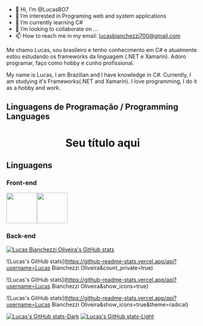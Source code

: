 - 👋 Hi, I’m @LucasBO7
- 👀 I’m interested in Programing web and system applications
- 🌱 I’m currently learning C#
- 💞️ I’m looking to collaborate on ...
- 📫 How to reach me in my email: lucasbianchezzi700@gmail.com

Me chamo Lucas, sou brasileiro e tenho conhecimento em C# e atualmente estou estudando os frameworks da linguagem (.NET e Xamarin).
Adoro programar, faço como hobby e cunho profissional.

My name is Lucas, I am Brazilian and I have knowledge in C#. Currently, I am studying it's Frameworks(.NET and Xamarin).
I love programming, I do it as a hobby and work.

<!---
LucasBO7/LucasBO7 is a ✨ special ✨ repository because its `README.md` (this file) appears on your GitHub profile.
You can click the Preview link to take a look at your changes.
--->

## Linguagens de Programação / Programming Languages
<h1 align="center"> Seu título aqui </h1>

<h2>Linguagens</h3>
<h3>Front-end</h5>
<div style="display:flex;flex-direction:row;">
  <img height="80px" src="https://user-images.githubusercontent.com/87036915/229872354-261ad55b-f3cc-46a2-b8ed-e69113c00f83.png"/>
  <img height="80px" src="https://user-images.githubusercontent.com/87036915/229872780-6d3d1c74-1638-42ae-adb1-0a15bbffed4c.png"/>
</div>
<h3>Back-end</h5>

<!--- Adiciona o nome do usuário --->
[![Lucas Bianchezzi Oliveira's GitHub stats](https://github-readme-stats.vercel.app/api?username=LucasBO7)](https://github.com/anuraghazra/github-readme-stats)

<!--- Adiciona o total de contribuições --->
![Lucas's GitHub stats](https://github-readme-stats.vercel.app/api?username=Lucas Bianchezzi Oliveira&count_private=true)

<!--- Permite a inserção de ícones --->
![Lucas's GitHub stats](https://github-readme-stats.vercel.app/api?username=Lucas Bianchezzi Oliveira&show_icons=true)

<!-- Coloca o tema da Tabela -->
![Lucas's GitHub stats](https://github-readme-stats.vercel.app/api?username=Lucas Bianchezzi Oliveira&show_icons=true&theme=radical)

<!--- Adiciona a tabela --->
[![Lucas's GitHub stats-Dark](https://github-readme-stats.vercel.app/api?username=LucasBO7&show_icons=true&theme=dark#gh-dark-mode-only)](https://github.com/anuraghazra/github-readme-stats#gh-dark-mode-only)
[![Lucas's GitHub stats-Light](https://github-readme-stats.vercel.app/api?username=LucasBO7&show_icons=true&theme=default#gh-light-mode-only)](https://github.com/anuraghazra/github-readme-stats#gh-light-mode-only)


